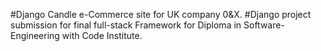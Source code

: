 #Django Candle e-Commerce site for UK company 0&X.
#Django project submission for final full-stack Framework for Diploma in Software-Engineering with Code Institute.